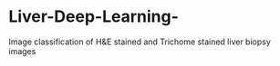 # Liver-Deep-Learning-
Image classification of H&amp;E stained and Trichome stained liver biopsy images 
